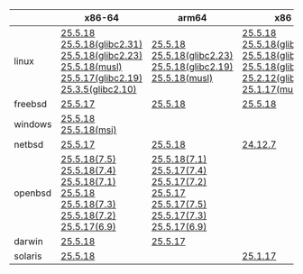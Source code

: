 ||x86-64|arm64|x86|ppc64le|armv7|armel|
| --- | --- | --- | --- | --- | --- | --- |
|linux|[25.5.18](https://github.com/roswell/sbcl_head/releases/download/25.5.18/sbcl-25.5.18-x86-64-linux-binary.tar.bz2)<br />[25.5.18(glibc2.31)](https://github.com/roswell/sbcl_head/releases/download/25.5.18/sbcl-25.5.18-x86-64-linux-glibc2.31-binary.tar.bz2)<br />[25.5.18(glibc2.23)](https://github.com/roswell/sbcl_head/releases/download/25.5.18/sbcl-25.5.18-x86-64-linux-glibc2.23-binary.tar.bz2)<br />[25.5.18(musl)](https://github.com/roswell/sbcl_head/releases/download/25.5.18/sbcl-25.5.18-x86-64-linux-musl-binary.tar.bz2)<br />[25.5.17(glibc2.19)](https://github.com/roswell/sbcl_head/releases/download/25.5.17/sbcl-25.5.17-x86-64-linux-glibc2.19-binary.tar.bz2)<br />[25.3.5(glibc2.10)](https://github.com/roswell/sbcl_head/releases/download/25.3.5/sbcl-25.3.5-x86-64-linux-glibc2.10-binary.tar.bz2)<br />|[25.5.18](https://github.com/roswell/sbcl_head/releases/download/25.5.18/sbcl-25.5.18-arm64-linux-binary.tar.bz2)<br />[25.5.18(glibc2.23)](https://github.com/roswell/sbcl_head/releases/download/25.5.18/sbcl-25.5.18-arm64-linux-glibc2.23-binary.tar.bz2)<br />[25.5.18(glibc2.19)](https://github.com/roswell/sbcl_head/releases/download/25.5.18/sbcl-25.5.18-arm64-linux-glibc2.19-binary.tar.bz2)<br />[25.5.18(musl)](https://github.com/roswell/sbcl_head/releases/download/25.5.18/sbcl-25.5.18-arm64-linux-musl-binary.tar.bz2)<br />|[25.5.18](https://github.com/roswell/sbcl_head/releases/download/25.5.18/sbcl-25.5.18-x86-linux-binary.tar.bz2)<br />[25.5.18(glibc2.31)](https://github.com/roswell/sbcl_head/releases/download/25.5.18/sbcl-25.5.18-x86-linux-glibc2.31-binary.tar.bz2)<br />[25.5.18(glibc2.23)](https://github.com/roswell/sbcl_head/releases/download/25.5.18/sbcl-25.5.18-x86-linux-glibc2.23-binary.tar.bz2)<br />[25.5.18(glibc2.19)](https://github.com/roswell/sbcl_head/releases/download/25.5.18/sbcl-25.5.18-x86-linux-glibc2.19-binary.tar.bz2)<br />[25.2.12(glibc2.10)](https://github.com/roswell/sbcl_head/releases/download/25.2.12/sbcl-25.2.12-x86-linux-glibc2.10-binary.tar.bz2)<br />[25.1.17(musl)](https://github.com/roswell/sbcl_head/releases/download/25.1.17/sbcl-25.1.17-x86-linux-musl-binary.tar.bz2)<br />|[25.5.18](https://github.com/roswell/sbcl_head/releases/download/25.5.18/sbcl-25.5.18-ppc64le-linux-binary.tar.bz2)<br />[25.5.18(glibc2.23)](https://github.com/roswell/sbcl_head/releases/download/25.5.18/sbcl-25.5.18-ppc64le-linux-glibc2.23-binary.tar.bz2)<br />[25.5.18(glibc2.19)](https://github.com/roswell/sbcl_head/releases/download/25.5.18/sbcl-25.5.18-ppc64le-linux-glibc2.19-binary.tar.bz2)<br />|[25.5.17](https://github.com/roswell/sbcl_head/releases/download/25.5.17/sbcl-25.5.17-armv7-linux-binary.tar.bz2)<br />|[25.1.17](https://github.com/roswell/sbcl_head/releases/download/25.1.17/sbcl-25.1.17-armel-linux-binary.tar.bz2)<br />|
|freebsd|[25.5.17](https://github.com/roswell/sbcl_head/releases/download/25.5.17/sbcl-25.5.17-x86-64-freebsd-binary.tar.bz2)<br />|[25.5.18](https://github.com/roswell/sbcl_head/releases/download/25.5.18/sbcl-25.5.18-arm64-freebsd-binary.tar.bz2)<br />|[25.5.18](https://github.com/roswell/sbcl_head/releases/download/25.5.18/sbcl-25.5.18-x86-freebsd-binary.tar.bz2)<br />||||
|windows|[25.5.18](https://github.com/roswell/sbcl_head/releases/download/25.5.18/sbcl-25.5.18-x86-64-windows-binary.tar.bz2)<br />[25.5.18(msi)](https://github.com/roswell/sbcl_head/releases/download/25.5.18/sbcl-25.5.18-x86-64-windows-binary.msi)<br />||||||
|netbsd|[25.5.17](https://github.com/roswell/sbcl_head/releases/download/25.5.17/sbcl-25.5.17-x86-64-netbsd-binary.tar.bz2)<br />|[25.5.18](https://github.com/roswell/sbcl_head/releases/download/25.5.18/sbcl-25.5.18-arm64-netbsd-binary.tar.bz2)<br />|[24.12.7](https://github.com/roswell/sbcl_head/releases/download/24.12.7/sbcl-24.12.7-x86-netbsd-binary.tar.bz2)<br />||||
|openbsd|[25.5.18(7.5)](https://github.com/roswell/sbcl_head/releases/download/25.5.18/sbcl-25.5.18-x86-64-openbsd-7.5-binary.tar.bz2)<br />[25.5.18(7.4)](https://github.com/roswell/sbcl_head/releases/download/25.5.18/sbcl-25.5.18-x86-64-openbsd-7.4-binary.tar.bz2)<br />[25.5.18(7.1)](https://github.com/roswell/sbcl_head/releases/download/25.5.18/sbcl-25.5.18-x86-64-openbsd-7.1-binary.tar.bz2)<br />[25.5.18](https://github.com/roswell/sbcl_head/releases/download/25.5.18/sbcl-25.5.18-x86-64-openbsd-binary.tar.bz2)<br />[25.5.18(7.3)](https://github.com/roswell/sbcl_head/releases/download/25.5.18/sbcl-25.5.18-x86-64-openbsd-7.3-binary.tar.bz2)<br />[25.5.18(7.2)](https://github.com/roswell/sbcl_head/releases/download/25.5.18/sbcl-25.5.18-x86-64-openbsd-7.2-binary.tar.bz2)<br />[25.5.17(6.9)](https://github.com/roswell/sbcl_head/releases/download/25.5.17/sbcl-25.5.17-x86-64-openbsd-6.9-binary.tar.bz2)<br />|[25.5.18(7.1)](https://github.com/roswell/sbcl_head/releases/download/25.5.18/sbcl-25.5.18-arm64-openbsd-7.1-binary.tar.bz2)<br />[25.5.17(7.4)](https://github.com/roswell/sbcl_head/releases/download/25.5.17/sbcl-25.5.17-arm64-openbsd-7.4-binary.tar.bz2)<br />[25.5.17(7.2)](https://github.com/roswell/sbcl_head/releases/download/25.5.17/sbcl-25.5.17-arm64-openbsd-7.2-binary.tar.bz2)<br />[25.5.17](https://github.com/roswell/sbcl_head/releases/download/25.5.17/sbcl-25.5.17-arm64-openbsd-binary.tar.bz2)<br />[25.5.17(7.5)](https://github.com/roswell/sbcl_head/releases/download/25.5.17/sbcl-25.5.17-arm64-openbsd-7.5-binary.tar.bz2)<br />[25.5.17(7.3)](https://github.com/roswell/sbcl_head/releases/download/25.5.17/sbcl-25.5.17-arm64-openbsd-7.3-binary.tar.bz2)<br />[25.5.17(6.9)](https://github.com/roswell/sbcl_head/releases/download/25.5.17/sbcl-25.5.17-arm64-openbsd-6.9-binary.tar.bz2)<br />|||||
|darwin|[25.5.18](https://github.com/roswell/sbcl_head/releases/download/25.5.18/sbcl-25.5.18-x86-64-darwin-binary.tar.bz2)<br />|[25.5.17](https://github.com/roswell/sbcl_head/releases/download/25.5.17/sbcl-25.5.17-arm64-darwin-binary.tar.bz2)<br />|||||
|solaris|[25.5.18](https://github.com/roswell/sbcl_head/releases/download/25.5.18/sbcl-25.5.18-x86-64-solaris-binary.tar.bz2)<br />||[25.1.17](https://github.com/roswell/sbcl_head/releases/download/25.1.17/sbcl-25.1.17-x86-solaris-binary.tar.bz2)<br />||||
